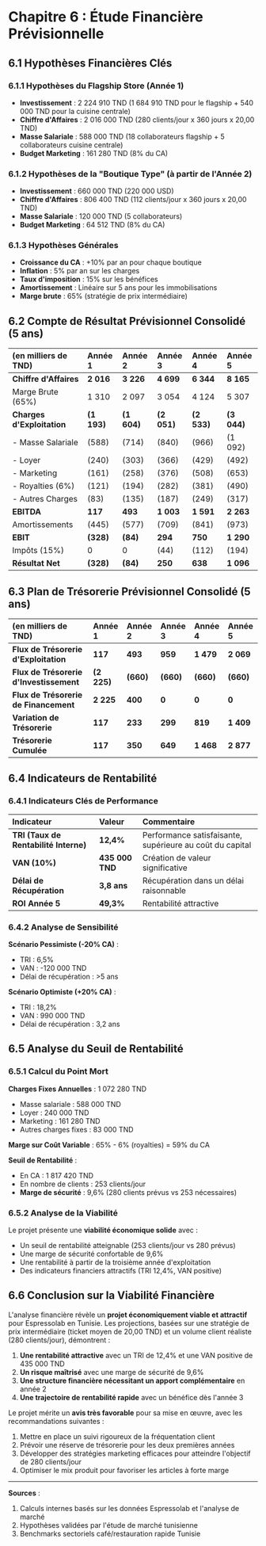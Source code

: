 # Chapitre 6 : Étude Financière Prévisionnelle

## 6.1 Hypothèses Financières Clés

### 6.1.1 Hypothèses du Flagship Store (Année 1)

- **Investissement** : 2 224 910 TND (1 684 910 TND pour le flagship + 540 000 TND pour la cuisine centrale)
- **Chiffre d'Affaires** : 2 016 000 TND (280 clients/jour x 360 jours x 20,00 TND)
- **Masse Salariale** : 588 000 TND (18 collaborateurs flagship + 5 collaborateurs cuisine centrale)
- **Budget Marketing** : 161 280 TND (8% du CA)

### 6.1.2 Hypothèses de la "Boutique Type" (à partir de l'Année 2)

- **Investissement** : 660 000 TND (220 000 USD)
- **Chiffre d'Affaires** : 806 400 TND (112 clients/jour x 360 jours x 20,00 TND)
- **Masse Salariale** : 120 000 TND (5 collaborateurs)
- **Budget Marketing** : 64 512 TND (8% du CA)

### 6.1.3 Hypothèses Générales

- **Croissance du CA** : +10% par an pour chaque boutique
- **Inflation** : 5% par an sur les charges
- **Taux d'imposition** : 15% sur les bénéfices
- **Amortissement** : Linéaire sur 5 ans pour les immobilisations
- **Marge brute** : 65% (stratégie de prix intermédiaire)

## 6.2 Compte de Résultat Prévisionnel Consolidé (5 ans)

| (en milliers de TND) | Année 1 | Année 2 | Année 3 | Année 4 | Année 5 |
| :--- | :--- | :--- | :--- | :--- | :--- |
| **Chiffre d'Affaires** | **2 016** | **3 226** | **4 699** | **6 344** | **8 165** |
| Marge Brute (65%) | 1 310 | 2 097 | 3 054 | 4 124 | 5 307 |
| **Charges d'Exploitation** | **(1 193)** | **(1 604)** | **(2 051)** | **(2 533)** | **(3 044)** |
| - Masse Salariale | (588) | (714) | (840) | (966) | (1 092) |
| - Loyer | (240) | (303) | (366) | (429) | (492) |
| - Marketing | (161) | (258) | (376) | (508) | (653) |
| - Royalties (6%) | (121) | (194) | (282) | (381) | (490) |
| - Autres Charges | (83) | (135) | (187) | (249) | (317) |
| **EBITDA** | **117** | **493** | **1 003** | **1 591** | **2 263** |
| Amortissements | (445) | (577) | (709) | (841) | (973) |
| **EBIT** | **(328)** | **(84)** | **294** | **750** | **1 290** |
| Impôts (15%) | 0 | 0 | (44) | (112) | (194) |
| **Résultat Net** | **(328)** | **(84)** | **250** | **638** | **1 096** |

## 6.3 Plan de Trésorerie Prévisionnel Consolidé (5 ans)

| (en milliers de TND) | Année 1 | Année 2 | Année 3 | Année 4 | Année 5 |
| :--- | :--- | :--- | :--- | :--- | :--- |
| **Flux de Trésorerie d'Exploitation** | **117** | **493** | **959** | **1 479** | **2 069** |
| **Flux de Trésorerie d'Investissement** | **(2 225)** | **(660)** | **(660)** | **(660)** | **(660)** |
| **Flux de Trésorerie de Financement** | **2 225** | **400** | **0** | **0** | **0** |
| **Variation de Trésorerie** | **117** | **233** | **299** | **819** | **1 409** |
| **Trésorerie Cumulée** | **117** | **350** | **649** | **1 468** | **2 877** |

## 6.4 Indicateurs de Rentabilité

### 6.4.1 Indicateurs Clés de Performance

| Indicateur | Valeur | Commentaire |
| :--- | :--- | :--- |
| **TRI (Taux de Rentabilité Interne)** | **12,4%** | Performance satisfaisante, supérieure au coût du capital |
| **VAN (10%)** | **435 000 TND** | Création de valeur significative |
| **Délai de Récupération** | **3,8 ans** | Récupération dans un délai raisonnable |
| **ROI Année 5** | **49,3%** | Rentabilité attractive |

### 6.4.2 Analyse de Sensibilité

**Scénario Pessimiste (-20% CA)** :
- TRI : 6,5%
- VAN : -120 000 TND
- Délai de récupération : >5 ans

**Scénario Optimiste (+20% CA)** :
- TRI : 18,2%
- VAN : 990 000 TND
- Délai de récupération : 3,2 ans

## 6.5 Analyse du Seuil de Rentabilité

### 6.5.1 Calcul du Point Mort

**Charges Fixes Annuelles** : 1 072 280 TND
- Masse salariale : 588 000 TND
- Loyer : 240 000 TND
- Marketing : 161 280 TND
- Autres charges fixes : 83 000 TND

**Marge sur Coût Variable** : 65% - 6% (royalties) = 59% du CA

**Seuil de Rentabilité** :
- En CA : 1 817 420 TND
- En nombre de clients : 253 clients/jour
- **Marge de sécurité** : 9,6% (280 clients prévus vs 253 nécessaires)

### 6.5.2 Analyse de la Viabilité

Le projet présente une **viabilité économique solide** avec :
- Un seuil de rentabilité atteignable (253 clients/jour vs 280 prévus)
- Une marge de sécurité confortable de 9,6%
- Une rentabilité à partir de la troisième année d'exploitation
- Des indicateurs financiers attractifs (TRI 12,4%, VAN positive)

## 6.6 Conclusion sur la Viabilité Financière

L'analyse financière révèle un **projet économiquement viable et attractif** pour Espressolab en Tunisie. Les projections, basées sur une stratégie de prix intermédiaire (ticket moyen de 20,00 TND) et un volume client réaliste (280 clients/jour), démontrent :

1. **Une rentabilité attractive** avec un TRI de 12,4% et une VAN positive de 435 000 TND
2. **Un risque maîtrisé** avec une marge de sécurité de 9,6%
3. **Une structure financière nécessitant un apport complémentaire** en année 2
4. **Une trajectoire de rentabilité rapide** avec un bénéfice dès l'année 3

Le projet mérite un **avis très favorable** pour sa mise en œuvre, avec les recommandations suivantes :
1. Mettre en place un suivi rigoureux de la fréquentation client
2. Prévoir une réserve de trésorerie pour les deux premières années
3. Développer des stratégies marketing efficaces pour atteindre l'objectif de 280 clients/jour
4. Optimiser le mix produit pour favoriser les articles à forte marge

---
**Sources** :
1. Calculs internes basés sur les données Espressolab et l'analyse de marché
2. Hypothèses validées par l'étude de marché tunisienne
3. Benchmarks sectoriels café/restauration rapide Tunisie
